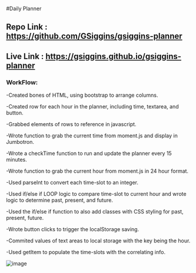 #Daily Planner

## Repo Link : https://github.com/GSiggins/gsiggins-planner

## Live Link : https://gsiggins.github.io/gsiggins-planner

### WorkFlow:

-Created bones of HTML, using bootstrap to arrange columns.

-Created row for each hour in the planner, including time, textarea, and button.

-Grabbed elements of rows to reference in javascript.

-Wrote function to grab the current time from moment.js and display in Jumbotron.

-Wrote a checkTime function to run and update the planner every 15 minutes. 

-Wrote function to grab the current hour from moment.js in 24 hour format. 

-Used parseInt to convert each time-slot to an integer.

-Used if/else if LOOP logic to compare time-slot to current hour and wrote logic to determine past, present, and future. 

-Used the if/else if function to also add classes with CSS styling for past, present, future.

-Wrote button clicks to trigger the localStorage saving. 

-Commited values of text areas to local storage with the key being the hour.

-Used getItem to populate the time-slots with the correlating info. 

![image](https://user-images.githubusercontent.com/103160909/172531872-b117f012-255d-42dc-9e08-8d8686046568.png)

